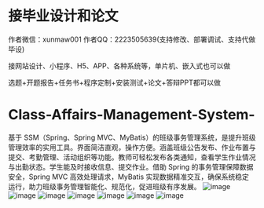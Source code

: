 # 接毕业设计和论文
作者微信：xunmaw001  作者QQ：2223505639(支持修改、部署调试、支持代做毕设)

接网站设计、小程序、H5、APP、各种系统等，单片机、嵌入式也可以做

选题+开题报告+任务书+程序定制+安装测试+论文+答辩PPT都可以做
# Class-Affairs-Management-System-
基于 SSM（Spring、Spring MVC、MyBatis）的班级事务管理系统，是提升班级管理效率的实用工具。界面简洁直观，操作方便。涵盖班级公告发布、作业布置与提交、考勤管理、活动组织等功能。教师可轻松发布各类通知，查看学生作业情况与出勤状态。学生能及时接收信息、提交作业。借助 Spring 的事务管理保障数据安全，Spring MVC 高效处理请求，MyBatis 实现数据精准交互，确保系统稳定运行，助力班级事务管理智能化、规范化，促进班级有序发展。 
![image](https://github.com/user-attachments/assets/c9a1682a-daa1-44f5-b5a4-8cd8a56e1ee5)
![image](https://github.com/user-attachments/assets/801aae62-faf2-4329-9d65-508d6d5fcbe5)
![image](https://github.com/user-attachments/assets/cbcecdaa-1bd3-4dde-bf94-7e6cab0856d2)
![image](https://github.com/user-attachments/assets/1de02096-251a-494d-92a7-84be1026fa5c)
![image](https://github.com/user-attachments/assets/c4ed3c77-16ab-4d03-a553-7265e2b5e6fe)
![image](https://github.com/user-attachments/assets/86f94944-84c6-4cc6-afa2-6dbb65493f2c)
![image](https://github.com/user-attachments/assets/6bba767b-cb2d-4bf8-8f63-d929beb7bb88)
